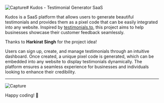 ![Capture](https://github.com/user-attachments/assets/e08d5dc6-23ec-47ea-93fb-7cc2b56cafd2)# Kudos - Testimonial Generator SaaS

Kudos is a SaaS platform that allows users to generate beautiful testimonials and provides them as a pixel code that can be easily integrated into any website. Inspired by [testimonials.to](https://testimonials.to), this project aims to help businesses showcase their customer feedback seamlessly.

Thanks to **Harkirat Singh** for the project idea!

Users can sign up, create, and manage testimonials through an intuitive dashboard. Once created, a unique pixel code is generated, which can be embedded into any website to display testimonials dynamically. The platform ensures a seamless experience for businesses and individuals looking to enhance their credibility.

---
![Capture](https://github.com/user-attachments/assets/016be8e4-a7b0-4204-8ae0-c731193a79b1)


Happy coding! 🚀
